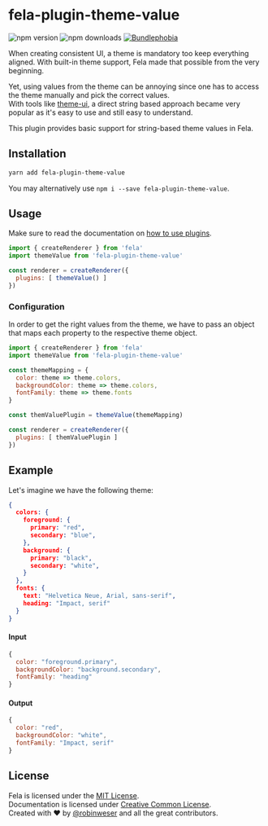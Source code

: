 # fela-plugin-theme-value

<img alt="npm version" src="https://badge.fury.io/js/fela-plugin-theme-value.svg"> <img alt="npm downloads" src="https://img.shields.io/npm/dm/fela-plugin-theme-value.svg"> <a href="https://bundlephobia.com/result?p=fela-plugin-theme-value@latest"><img alt="Bundlephobia" src="https://img.shields.io/bundlephobia/minzip/fela-plugin-theme-value.svg"></a>

When creating consistent UI, a theme is mandatory too keep everything aligned. With built-in theme support, Fela made that possible from the very beginning.

Yet, using values from the theme can be annoying since one has to access the theme manually and pick the correct values.<br>
With tools like [theme-ui](https://theme-ui.com), a direct string based approach became very popular as it's easy to use and still easy to understand. 

This plugin provides basic support for string-based theme values in Fela.

## Installation
```sh
yarn add fela-plugin-theme-value
```
You may alternatively use `npm i --save fela-plugin-theme-value`.

## Usage
Make sure to read the documentation on [how to use plugins](http://fela.js.org/docs/advanced/Plugins.html).

```javascript
import { createRenderer } from 'fela'
import themeValue from 'fela-plugin-theme-value'

const renderer = createRenderer({
  plugins: [ themeValue() ]
})
```

### Configuration
In order to get the right values from the theme, we have to pass an object that maps each property to the respective theme object.

```javascript
import { createRenderer } from 'fela'
import themeValue from 'fela-plugin-theme-value'

const themeMapping = {
  color: theme => theme.colors,
  backgroundColor: theme => theme.colors,
  fontFamily: theme => theme.fonts
}

const themValuePlugin = themeValue(themeMapping)

const renderer = createRenderer({
  plugins: [ themValuePlugin ]
})
```

## Example

Let's imagine we have the following theme:
```json
{
  colors: {
    foreground: {
      primary: "red",
      secondary: "blue",
    },
    background: {
      primary: "black",
      secondary: "white",
    }
  },
  fonts: {
    text: "Helvetica Neue, Arial, sans-serif",
    heading: "Impact, serif"
  }
}
```

#### Input
```javascript
{
  color: "foreground.primary",
  backgroundColor: "background.secondary",
  fontFamily: "heading"
}
```
#### Output
```javascript
{
  color: "red",
  backgroundColor: "white",
  fontFamily: "Impact, serif"
}
```

## License
Fela is licensed under the [MIT License](http://opensource.org/licenses/MIT).<br>
Documentation is licensed under [Creative Common License](http://creativecommons.org/licenses/by/4.0/).<br>
Created with ♥ by [@robinweser](http://weser.io) and all the great contributors.
